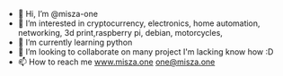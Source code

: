 - 👋 Hi, I’m @misza-one
- 👀 I’m interested in cryptocurrency, electronics, home automation, networking, 3d print,raspberry pi, debian, motorcycles,  
- 🌱 I’m currently learning python 
- 💞️ I’m looking to collaborate on many project I'm lacking know how :D
- 📫 How to reach me www.misza.one one@misza.one

<!---
misza-one/misza-one is a ✨ special ✨ repository because its `README.md` (this file) appears on your GitHub profile.
You can click the Preview link to take a look at your changes.
--->
